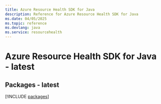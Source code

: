 ```yaml
---
title: Azure Resource Health SDK for Java
description: Reference for Azure Resource Health SDK for Java
ms.date: 04/05/2025
ms.topic: reference
ms.devlang: java
ms.service: resourcehealth
---
```

# Azure Resource Health SDK for Java - latest
## Packages - latest
[!INCLUDE [packages](resource-health-index.md)]